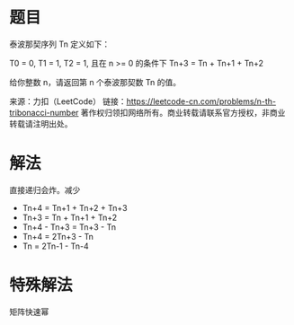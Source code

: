# 题目
泰波那契序列 Tn 定义如下： 

T0 = 0, T1 = 1, T2 = 1, 且在 n >= 0 的条件下 Tn+3 = Tn + Tn+1 + Tn+2

给你整数 n，请返回第 n 个泰波那契数 Tn 的值。

来源：力扣（LeetCode）
链接：https://leetcode-cn.com/problems/n-th-tribonacci-number
著作权归领扣网络所有。商业转载请联系官方授权，非商业转载请注明出处。

# 解法
直接递归会炸。减少
- Tn+4 = Tn+1 + Tn+2 + Tn+3
- Tn+3 = Tn + Tn+1 + Tn+2
- Tn+4 - Tn+3 = Tn+3 - Tn
- Tn+4 = 2Tn+3 - Tn
- Tn = 2Tn-1 - Tn-4

# 特殊解法
矩阵快速幂
